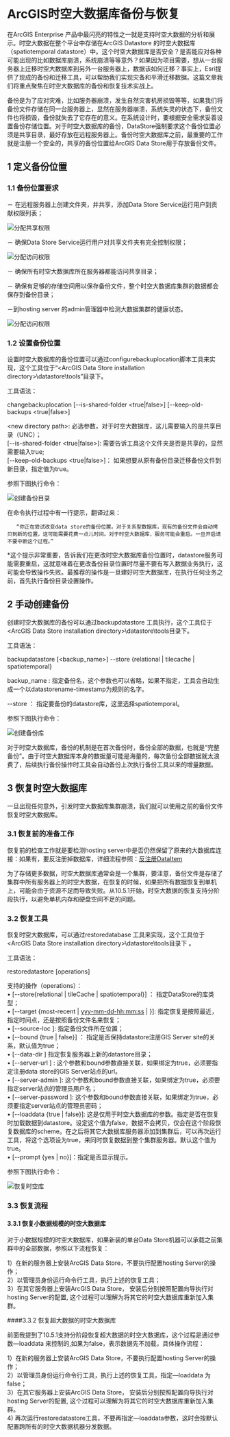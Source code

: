# ArcGIS时空大数据库备份与恢复 #


在ArcGIS Enterprise 产品中最闪亮的特性之一就是支持时空大数据的分析和展示。时空大数据在整个平台中存储在ArcGIS Datastore 的时空大数据库（spatiotemporal datastore）中。这个时空大数据库是否安全？是否能应对各种可能出现的比如数据库崩溃，系统崩溃等等意外？如果因为项目需要，想从一台服务器上迁移时空大数据库到另外一台服务器上，数据该如何迁移？事实上，Esri提供了现成的备份和迁移工具，可以帮助我们实现灾备和平滑迁移数据。这篇文章我们将重点聚焦在时空大数据库的备份和恢复技术实战上。

备份是为了应对灾难，比如服务器崩溃，发生自然灾害机房损毁等等，如果我们将备份文件存储在同一台服务器上，显然在服务器崩溃，系统失灵的状态下，备份文件也将损毁，备份就失去了它存在的意义。在系统设计时，要根据安全需求妥善设置备份存储位置。对于时空大数据库的备份，DataStore强制要求这个备份位置必须是共享目录，最好存放在远程服务器上。备份时空大数据库之前，最重要的工作就是注册一个安全的，共享的备份位置给ArcGIS Data Store用于存放备份文件。
  



## 1 定义备份位置 
### 1.1 备份位置要求
－ 在远程服务器上创建文件夹，并共享，添加Data Store Service运行用户到贡献权限列表；  

![分配共享权限](https://raw.githubusercontent.com/serverteamCN/TechnicalArticles/master/pictures/ArcGIS时空大数据库备份与恢复技巧05.png)

－ 确保Data Store Service运行用户对共享文件夹有完全控制权限；  

![分配访问权限](https://raw.githubusercontent.com/serverteamCN/TechnicalArticles/master/pictures/ArcGIS时空大数据库备份与恢复技巧06.png)

－ 确保所有时空大数据库所在服务器都能访问共享目录；  

－ 确保有足够的存储空间用以保存备份文件，整个时空大数据库集群的数据都会保存到备份目录；  

－到hosting server 的admin管理器中检测大数据集群的健康状态。  

![分配访问权限](https://raw.githubusercontent.com/serverteamCN/TechnicalArticles/master/pictures/ArcGIS时空大数据库备份与恢复技巧07.png)
  
  
### 1.2 设置备份位置  
设置时空大数据库的备份位置可以通过configurebackuplocation脚本工具来实现，这个工具位于“\<ArcGIS Data Store installation directory\>\datastore\tools”目录下。  

工具语法：  

changebackuplocation <new directory path> [--is-shared-folder <true|false>] [--keep-old-backups <true|false>]  


\<new directory path\>:  必选参数，对于时空大数据库，这儿需要输入的是共享目录（UNC）；    
[--is-shared-folder <true|false>]: 需要告诉工具这个文件夹是否是共享的，显然需要输入true;  
[--keep-old-backups <true|false>]： 如果想要从原有备份目录迁移备份文件到新目录，指定值为true。  

参照下图执行命令：  

![创建备份目录](https://raw.githubusercontent.com/serverteamCN/TechnicalArticles/master/pictures/ArcGIS时空大数据库备份与恢复技巧01.png)  

在命令执行过程中有一行提示，翻译过来：  

       “你正在尝试改变data store的备份位置。对于关系型数据库，现有的备份文件会自动拷贝到新的位置，这可能需要花费一点儿时间。对于时空大数据库，服务可能会重启。一旦开启请不要中断这个过程。”  

*这个提示非常重要，告诉我们在更改时空大数据库备份位置时，datastore服务可能需要重启，这就意味着在更改备份目录位置时尽量不要有写入数据业务执行，这可能会导致操作失败。最推荐的操作是一旦建好时空大数据库，在执行任何业务之前，首先执行备份目录设置操作。


## 2 手动创建备份  
  
创建时空大数据库的备份可以通过backupdatastore 工具执行，这个工具位于\<ArcGIS Data Store installation directory\>\datastore\tools目录下。 
 
工具语法：  
 
backupdatastore [<backup_name>] --store {relational | tilecache | spatiotemporal}

backup_name : 指定备份名，这个参数也可以省略，如果不指定，工具会自动生成一个以datastorename-timestamp为规则的名字。  

--store ： 指定要备份的datastore库，这里选择spatiotemporal。

参照下图执行命令：

![创建备份库](https://raw.githubusercontent.com/serverteamCN/TechnicalArticles/master/pictures/ArcGIS时空大数据库备份与恢复技巧02.png)

对于时空大数据库，备份的机制是在首次备份时，备份全部的数据，也就是“完整备份”。由于时空大数据库本身的数据量可能是海量的，每次备份全部数据就太浪费了，后续执行备份操作时工具会自动备份上次执行备份工具以来的增量数据。  

## 3 恢复时空大数据库  
 
一旦出现任何意外，引发时空大数据库集群崩溃，我们就可以使用之前的备份文件恢复时空大数据库。
  
### 3.1 恢复前的准备工作  


恢复前的检查工作就是要检测hosting server中是否仍然保留了原来的大数据库连接：如果有，要反注册掉数据库，详细流程参照：[反注册DataItem](https://github.com/serverteamCN/TechnicalArticles/blob/master/Product%20Usage/解除hosting%20Server和Data%20Store的注册关系.md)

为了存储更多数据，时空大数据库通常会是一个集群，要注意，备份文件是存储了集群中所有服务器上的时空大数据，在恢复的时候，如果把所有数据恢复到单机上，可能会由于资源不足而导致失败。从10.5.1开始，时空大数据的恢复支持分阶段执行，以避免单机内存和硬盘空间不足的问题。

### 3.2 恢复工具  
恢复时空大数据库，可以通过restoredatabase 工具来实现，这个工具位于\<ArcGIS Data Store installation directory\>\datastore\tools目录下 。  

工具语法：  

restoredatastore [operations]  

支持的操作（operations）：  
	•	[--store{relational | tileCache | spatiotemporal}]  ： 指定DataStore的库类型；  
	•	[--target {most-recent | <yyy-mm-dd-hh:mm:ss> | <name of backup file>}]: 指定恢复是按照最近，指定时间点，还是按照备份文件名来恢复；  
	•	[--source-loc <location of source backup files>]: 指定备份文件所在位置；  
	•	[--bound {true | false}] ： 指定是否保持datastore注册GIS Server site的关系，默认值为true；  
	•	[--data-dir <new data store directory>] 指定恢复服务器上新的datastore目录；  
	•	[--server-url <ArcGIS Server URL registered with data store>] : 这个参数和bound参数直接关联，如果绑定为true，必须要指定注册data store的GIS Server站点的url。  
	•	[--server-admin <user name of ArcGIS Server admin>]: 这个参数和bound参数直接关联，如果绑定为true，必须要指定server站点的管理员用户名；  
	•	[--server-password <password of ArcGIS Server admin>]: 这个参数和bound参数直接关联，如果绑定为true，必须要指定server站点的管理员密码；  
	•	[--loaddata {true | false}]: 这是仅用于时空大数据库的参数。指定是否在恢复时加载数据到datastore。设定这个值为false，数据不会拷贝，仅会在这个阶段恢复数据库的scheme。在之后将其它大数据库服务器添加到集群后，可以再次运行工具，将这个选项设为true，来同时恢复数据到整个集群服务器。默认这个值为 true。  
	•	[--prompt {yes | no}]：指定是否显示提示。  

参照下图执行命令：

![恢复时空库](https://raw.githubusercontent.com/serverteamCN/TechnicalArticles/master/pictures/ArcGIS时空大数据库备份与恢复技巧03.png)

### 3.3 恢复流程
#### 3.3.1 恢复小数据规模的时空大数据库  

对于小数据规模的时空大数据库，如果新装的单台Data Store机器可以承载之前集群中的全部数据，参照以下流程恢复：  

1）在新的服务器上安装ArcGIS Data Store，不要执行配置hosting Server的操作；  
2）以管理员身份运行命令行工具，执行上述的恢复工具；  
3）在其它服务器上安装ArcGIS Data Store， 安装后分别按照配置向导执行对hosting Server的配置, 这个过程可以理解为将其它的时空大数据库重新加入集群。

####3.3.2 恢复超大数据的时空大数据库  

前面我提到了10.5.1支持分阶段恢复超大数据的时空大数据库，这个过程是通过参数—loaddata 来控制的,如果为false，表示数据先不加载，具体操作流程： 
 
1）在新的服务器上安装ArcGIS Data Store，不要执行配置hosting Server的操作；  
2）以管理员身份运行命令行工具，执行上述的恢复工具，指定—loaddata 为false；  
3）在其它服务器上安装ArcGIS Data Store， 安装后分别按照配置向导执行对hosting Server的配置, 这个过程可以理解为将其它的时空大数据库重新加入集群。  
4) 再次运行restoredatastore工具，不要再指定—loaddata参数，这时会按默认配置跨所有的时空大数据机器分发数据。  
